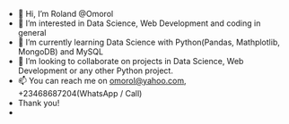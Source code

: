 - 👋 Hi, I’m Roland @Omorol
- 👀 I’m interested in Data Science, Web Development and coding in general 
- 🌱 I’m currently learning Data Science with Python(Pandas, Mathplotlib, MongoDB) and MySQL
- 💞️ I’m looking to collaborate on projects in Data Science, Web Development or any other Python project.
- 📫 You can reach me on omorol@yahoo.com, +23468687204(WhatsApp / Call)
-    Thank you!
-    
<!---
Omorol/Omorol is a ✨ special ✨ repository because its `README.md` (this file) appears on your GitHub profile.
You can click the Preview link to take a look at your changes.
--->

